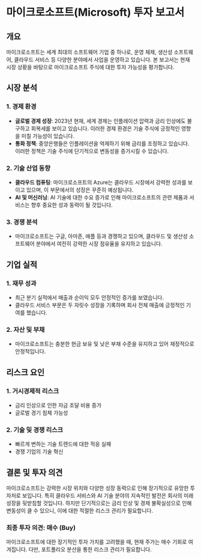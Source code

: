 # 마이크로소프트(Microsoft) 투자 보고서

## 개요
마이크로소프트는 세계 최대의 소프트웨어 기업 중 하나로, 운영 체제, 생산성 소프트웨어, 클라우드 서비스 등 다양한 분야에서 사업을 운영하고 있습니다. 본 보고서는 현재 시장 상황을 바탕으로 마이크로소프트 주식에 대한 투자 가능성을 평가합니다.

## 시장 분석

### 1. 경제 환경
- **글로벌 경제 성장**: 2023년 현재, 세계 경제는 인플레이션 압력과 금리 인상에도 불구하고 회복세를 보이고 있습니다. 이러한 경제 환경은 기술 주식에 긍정적인 영향을 미칠 가능성이 있습니다.
- **통화 정책**: 중앙은행들은 인플레이션을 억제하기 위해 금리를 조정하고 있습니다. 이러한 정책은 기술 주식에 단기적으로 변동성을 증가시킬 수 있습니다.

### 2. 기술 산업 동향
- **클라우드 컴퓨팅**: 마이크로소프트의 Azure는 클라우드 시장에서 강력한 성과를 보이고 있으며, 이 부문에서의 성장은 꾸준히 예상됩니다.
- **AI 및 머신러닝**: AI 기술에 대한 수요 증가로 인해 마이크로소프트의 관련 제품과 서비스는 향후 중요한 성과 동력이 될 것입니다.

### 3. 경쟁 분석
- 마이크로소프트는 구글, 아마존, 애플 등과 경쟁하고 있으며, 클라우드 및 생산성 소프트웨어 분야에서 여전히 강력한 시장 점유율을 유지하고 있습니다.

## 기업 실적

### 1. 재무 성과
- 최근 분기 실적에서 매출과 순이익 모두 안정적인 증가를 보였습니다.
- 클라우드 서비스 부문은 두 자릿수 성장을 기록하며 회사 전체 매출에 긍정적인 기여를 했습니다.

### 2. 자산 및 부채
- 마이크로소프트는 충분한 현금 보유 및 낮은 부채 수준을 유지하고 있어 재정적으로 안정적입니다.

## 리스크 요인

### 1. 거시경제적 리스크
- 금리 인상으로 인한 자금 조달 비용 증가
- 글로벌 경기 침체 가능성

### 2. 기술 및 경쟁 리스크
- 빠르게 변하는 기술 트렌드에 대한 적응 실패
- 경쟁 기업의 기술 혁신

## 결론 및 투자 의견

마이크로소프트는 강력한 시장 위치와 다양한 성장 동력으로 인해 장기적으로 유망한 투자처로 보입니다. 특히 클라우드 서비스와 AI 기술 분야의 지속적인 발전은 회사의 미래 성장을 뒷받침할 것입니다. 하지만 단기적으로는 금리 인상 및 경제 불확실성으로 인해 변동성이 클 수 있으니, 이에 대한 적절한 리스크 관리가 필요합니다.

### 최종 투자 의견: **매수 (Buy)**

마이크로소프트에 대한 장기적인 투자 가치를 고려했을 때, 현재 주가는 매수 기회로 여겨집니다. 다만, 포트폴리오 분산을 통한 리스크 관리가 필요합니다.